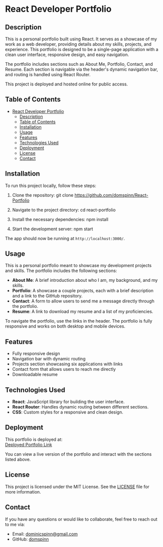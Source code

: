 
# React Developer Portfolio

## Description

This is a personal portfolio built using React. It serves as a showcase of my work as a web developer, providing details about my skills, projects, and experience. This portfolio is designed to be a single-page application with a clean user interface, responsive design, and easy navigation.

The portfolio includes sections such as About Me, Portfolio, Contact, and Resume. Each section is navigable via the header's dynamic navigation bar, and routing is handled using React Router.

This project is deployed and hosted online for public access.

## Table of Contents

- [React Developer Portfolio](#react-developer-portfolio)
  - [Description](#description)
  - [Table of Contents](#table-of-contents)
  - [Installation](#installation)
  - [Usage](#usage)
  - [Features](#features)
  - [Technologies Used](#technologies-used)
  - [Deployment](#deployment)
  - [License](#license)
  - [Contact](#contact)

## Installation

To run this project locally, follow these steps:

1. Clone the repository:
   git clone https://github.com/domspinn/React-Portfolio

2. Navigate to the project directory:
   cd react-portfolio

3. Install the necessary dependencies:
   npm install

4. Start the development server:
   npm start

The app should now be running at `http://localhost:3000/`.

## Usage

This is a personal portfolio meant to showcase my development projects and skills. The portfolio includes the following sections:

- **About Me**: A brief introduction about who I am, my background, and my skills.
- **Portfolio**: A showcase a couple projects, each with a brief description and a link to the GitHub repository.
- **Contact**: A form to allow users to send me a message directly through the portfolio.
- **Resume**: A link to download my resume and a list of my proficiencies.

To navigate the portfolio, use the links in the header. The portfolio is fully responsive and works on both desktop and mobile devices.

## Features

- Fully responsive design
- Navigation bar with dynamic routing
- Projects section showcasing six applications with links
- Contact form that allows users to reach me directly
- Downloadable resume

## Technologies Used

- **React**: JavaScript library for building the user interface.
- **React Router**: Handles dynamic routing between different sections.
- **CSS**: Custom styles for a responsive and clean design.

## Deployment

This portfolio is deployed at:  
[Deployed Portfolio Link](reacytportfoliodom.netlify.app)

You can view a live version of the portfolio and interact with the sections listed above.

## License

This project is licensed under the MIT License. See the [LICENSE](LICENSE) file for more information.

## Contact

If you have any questions or would like to collaborate, feel free to reach out to me via:

- Email: dominicspinn@gmail.com
- GitHub: [domspinn](https://github.com/domspinn)